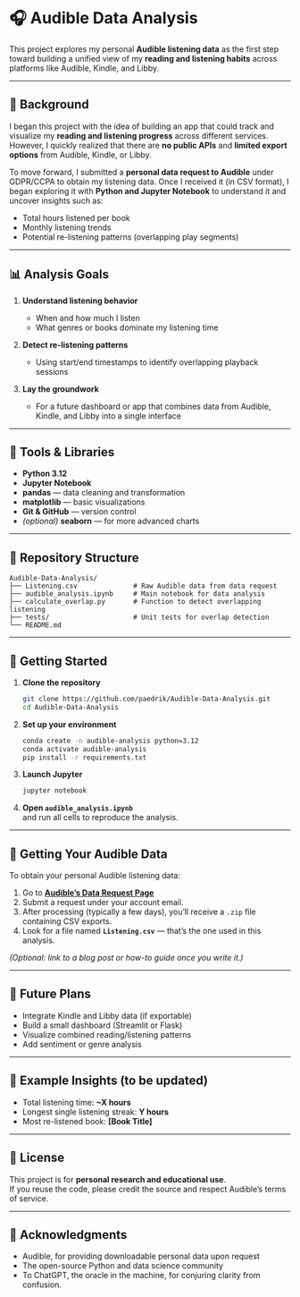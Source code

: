 # 🎧 Audible Data Analysis

This project explores my personal **Audible listening data** as the first step toward building a unified view of my **reading and listening habits** across platforms like Audible, Kindle, and Libby.

---

## 🧭 Background

I began this project with the idea of building an app that could track and visualize my **reading and listening progress** across different services.  
However, I quickly realized that there are **no public APIs** and **limited export options** from Audible, Kindle, or Libby.

To move forward, I submitted a **personal data request to Audible** under GDPR/CCPA to obtain my listening data. Once I received it (in CSV format), I began exploring it with **Python and Jupyter Notebook** to understand it and uncover insights such as:

- Total hours listened per book  
- Monthly listening trends  
- Potential re-listening patterns (overlapping play segments)

---

## 📊 Analysis Goals

1. **Understand listening behavior**
   - When and how much I listen
   - What genres or books dominate my listening time

2. **Detect re-listening patterns**
   - Using start/end timestamps to identify overlapping playback sessions

3. **Lay the groundwork**
   - For a future dashboard or app that combines data from Audible, Kindle, and Libby into a single interface

---

## 🧰 Tools & Libraries

- **Python 3.12**
- **Jupyter Notebook**
- **pandas** — data cleaning and transformation  
- **matplotlib** — basic visualizations  
- **Git & GitHub** — version control  
- *(optional)* **seaborn** — for more advanced charts  

---

## 📂 Repository Structure

```
Audible-Data-Analysis/
├── Listening.csv              # Raw Audible data from data request
├── audible_analysis.ipynb     # Main notebook for data analysis
├── calculate_overlap.py       # Function to detect overlapping listening
├── tests/                     # Unit tests for overlap detection
└── README.md
```

---

## 🧪 Getting Started

1. **Clone the repository**
   ```bash
   git clone https://github.com/paedrik/Audible-Data-Analysis.git
   cd Audible-Data-Analysis
   ```

2. **Set up your environment**
   ```bash
   conda create -n audible-analysis python=3.12
   conda activate audible-analysis
   pip install -r requirements.txt
   ```

3. **Launch Jupyter**
   ```bash
   jupyter notebook
   ```

4. **Open `audible_analysis.ipynb`**  
   and run all cells to reproduce the analysis.

---

## 🔐 Getting Your Audible Data

To obtain your personal Audible listening data:
1. Go to **[Audible’s Data Request Page](https://www.audible.com/datarequests)**  
2. Submit a request under your account email.  
3. After processing (typically a few days), you’ll receive a `.zip` file containing CSV exports.  
4. Look for a file named **`Listening.csv`** — that’s the one used in this analysis.

*(Optional: link to a blog post or how-to guide once you write it.)*

---

## 🚀 Future Plans

- Integrate Kindle and Libby data (if exportable)
- Build a small dashboard (Streamlit or Flask)
- Visualize combined reading/listening patterns
- Add sentiment or genre analysis

---

## 🧠 Example Insights (to be updated)
- Total listening time: **~X hours**
- Longest single listening streak: **Y hours**
- Most re-listened book: **[Book Title]**

---

## 📜 License
This project is for **personal research and educational use**.  
If you reuse the code, please credit the source and respect Audible’s terms of service.

---

## 💬 Acknowledgments
- Audible, for providing downloadable personal data upon request  
- The open-source Python and data science community
- To ChatGPT, the oracle in the machine, for conjuring clarity from confusion.
